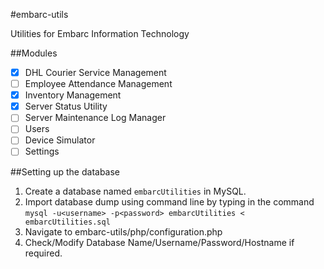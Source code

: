 #embarc-utils

Utilities for Embarc Information Technology

##Modules
- [x] DHL Courier Service Management
- [ ] Employee Attendance Management
- [x] Inventory Management
- [x] Server Status Utility
- [ ] Server Maintenance Log Manager
- [ ] Users
- [ ] Device Simulator
- [ ] Settings

##Setting up the database
1. Create a database named `embarcUtilities` in MySQL.
2. Import database dump using command line by typing in the command `mysql -u<username> -p<password> embarcUtilities < embarcUtilities.sql`
3. Navigate to embarc-utils/php/configuration.php
4. Check/Modify Database Name/Username/Password/Hostname if required.